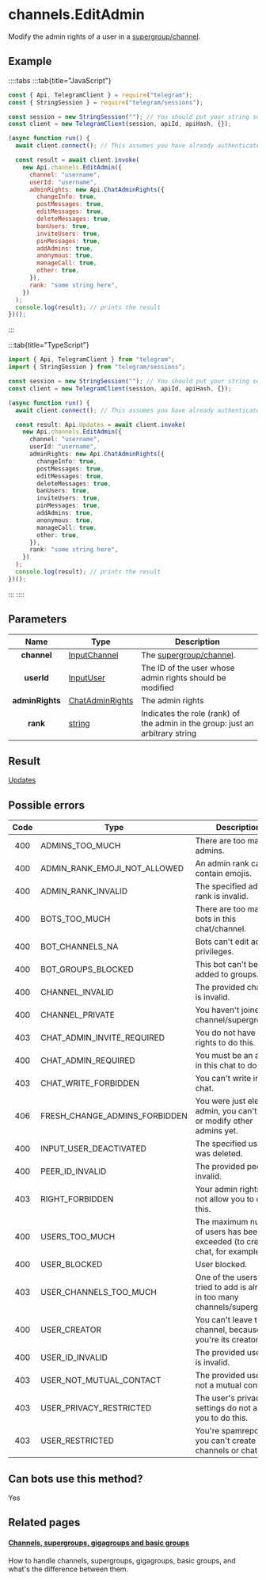# channels.EditAdmin

Modify the admin rights of a user in a [supergroup/channel](https://core.telegram.org/api/channel).

## Example

::::tabs
:::tab{title="JavaScript"}

```js
const { Api, TelegramClient } = require("telegram");
const { StringSession } = require("telegram/sessions");

const session = new StringSession(""); // You should put your string session here
const client = new TelegramClient(session, apiId, apiHash, {});

(async function run() {
  await client.connect(); // This assumes you have already authenticated with .start()

  const result = await client.invoke(
    new Api.channels.EditAdmin({
      channel: "username",
      userId: "username",
      adminRights: new Api.ChatAdminRights({
        changeInfo: true,
        postMessages: true,
        editMessages: true,
        deleteMessages: true,
        banUsers: true,
        inviteUsers: true,
        pinMessages: true,
        addAdmins: true,
        anonymous: true,
        manageCall: true,
        other: true,
      }),
      rank: "some string here",
    })
  );
  console.log(result); // prints the result
})();
```

:::

:::tab{title="TypeScript"}

```ts
import { Api, TelegramClient } from "telegram";
import { StringSession } from "telegram/sessions";

const session = new StringSession(""); // You should put your string session here
const client = new TelegramClient(session, apiId, apiHash, {});

(async function run() {
  await client.connect(); // This assumes you have already authenticated with .start()

  const result: Api.Updates = await client.invoke(
    new Api.channels.EditAdmin({
      channel: "username",
      userId: "username",
      adminRights: new Api.ChatAdminRights({
        changeInfo: true,
        postMessages: true,
        editMessages: true,
        deleteMessages: true,
        banUsers: true,
        inviteUsers: true,
        pinMessages: true,
        addAdmins: true,
        anonymous: true,
        manageCall: true,
        other: true,
      }),
      rank: "some string here",
    })
  );
  console.log(result); // prints the result
})();
```

:::
::::

## Parameters

|      Name       | Type                                                              | Description                                                                   |
| :-------------: | ----------------------------------------------------------------- | ----------------------------------------------------------------------------- |
|   **channel**   | [InputChannel](https://core.telegram.org/type/InputChannel)       | The [supergroup/channel](https://core.telegram.org/api/channel).              |
|   **userId**    | [InputUser](https://core.telegram.org/type/InputUser)             | The ID of the user whose admin rights should be modified                      |
| **adminRights** | [ChatAdminRights](https://core.telegram.org/type/ChatAdminRights) | The admin rights                                                              |
|    **rank**     | [string](https://core.telegram.org/type/string)                   | Indicates the role (rank) of the admin in the group: just an arbitrary string |

## Result

[Updates](https://core.telegram.org/type/Updates)

## Possible errors

| Code | Type                          | Description                                                                    |
| :--: | ----------------------------- | ------------------------------------------------------------------------------ |
| 400  | ADMINS_TOO_MUCH               | There are too many admins.                                                     |
| 400  | ADMIN_RANK_EMOJI_NOT_ALLOWED  | An admin rank cannot contain emojis.                                           |
| 400  | ADMIN_RANK_INVALID            | The specified admin rank is invalid.                                           |
| 400  | BOTS_TOO_MUCH                 | There are too many bots in this chat/channel.                                  |
| 400  | BOT_CHANNELS_NA               | Bots can't edit admin privileges.                                              |
| 400  | BOT_GROUPS_BLOCKED            | This bot can't be added to groups.                                             |
| 400  | CHANNEL_INVALID               | The provided channel is invalid.                                               |
| 400  | CHANNEL_PRIVATE               | You haven't joined this channel/supergroup.                                    |
| 403  | CHAT_ADMIN_INVITE_REQUIRED    | You do not have the rights to do this.                                         |
| 400  | CHAT_ADMIN_REQUIRED           | You must be an admin in this chat to do this.                                  |
| 403  | CHAT_WRITE_FORBIDDEN          | You can't write in this chat.                                                  |
| 406  | FRESH_CHANGE_ADMINS_FORBIDDEN | You were just elected admin, you can't add or modify other admins yet.         |
| 400  | INPUT_USER_DEACTIVATED        | The specified user was deleted.                                                |
| 400  | PEER_ID_INVALID               | The provided peer id is invalid.                                               |
| 403  | RIGHT_FORBIDDEN               | Your admin rights do not allow you to do this.                                 |
| 400  | USERS_TOO_MUCH                | The maximum number of users has been exceeded (to create a chat, for example). |
| 400  | USER_BLOCKED                  | User blocked.                                                                  |
| 403  | USER_CHANNELS_TOO_MUCH        | One of the users you tried to add is already in too many channels/supergroups. |
| 400  | USER_CREATOR                  | You can't leave this channel, because you're its creator.                      |
| 400  | USER_ID_INVALID               | The provided user ID is invalid.                                               |
| 403  | USER_NOT_MUTUAL_CONTACT       | The provided user is not a mutual contact.                                     |
| 403  | USER_PRIVACY_RESTRICTED       | The user's privacy settings do not allow you to do this.                       |
| 403  | USER_RESTRICTED               | You're spamreported, you can't create channels or chats.                       |

## Can bots use this method?

Yes

## Related pages

#### [Channels, supergroups, gigagroups and basic groups](https://core.telegram.org/api/channel)

How to handle channels, supergroups, gigagroups, basic groups, and what's the difference between them.
